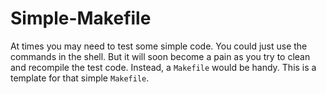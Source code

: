 # Simple-Makefile
At times you may need to test some simple code. You could just use the commands in the shell. But it will  soon become a pain as you try to clean and recompile the test code. Instead, a `Makefile` would be handy. This is a template for that simple `Makefile`.
